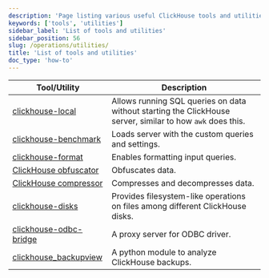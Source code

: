 ```yaml
---
description: 'Page listing various useful ClickHouse tools and utilities.'
keywords: ['tools', 'utilities']
sidebar_label: 'List of tools and utilities'
sidebar_position: 56
slug: /operations/utilities/
title: 'List of tools and utilities'
doc_type: 'how-to'
---
```


| Tool/Utility | Description |
|------|-------------|
|[clickhouse-local](../../operations/utilities/clickhouse-local.md) | Allows running SQL queries on data without starting the ClickHouse server, similar to how `awk` does this.|
|[clickhouse-benchmark](../../operations/utilities/clickhouse-benchmark.md) | Loads server with the custom queries and settings.|
| [clickhouse-format](../../operations/utilities/clickhouse-format.md) | Enables formatting input queries.|
|[ClickHouse obfuscator](../../operations/utilities/clickhouse-obfuscator.md) | Obfuscates data.|
|[ClickHouse compressor](../../operations/utilities/clickhouse-compressor.md) | Compresses and decompresses data.|
| [clickhouse-disks](../../operations/utilities/clickhouse-disks.md) | Provides filesystem-like operations on files among different ClickHouse disks.|
| [clickhouse-odbc-bridge](../../operations/utilities/odbc-bridge.md) | A proxy server for ODBC driver.|
| [clickhouse_backupview](../../operations/utilities/backupview.md) | A python module to analyze ClickHouse backups.|
